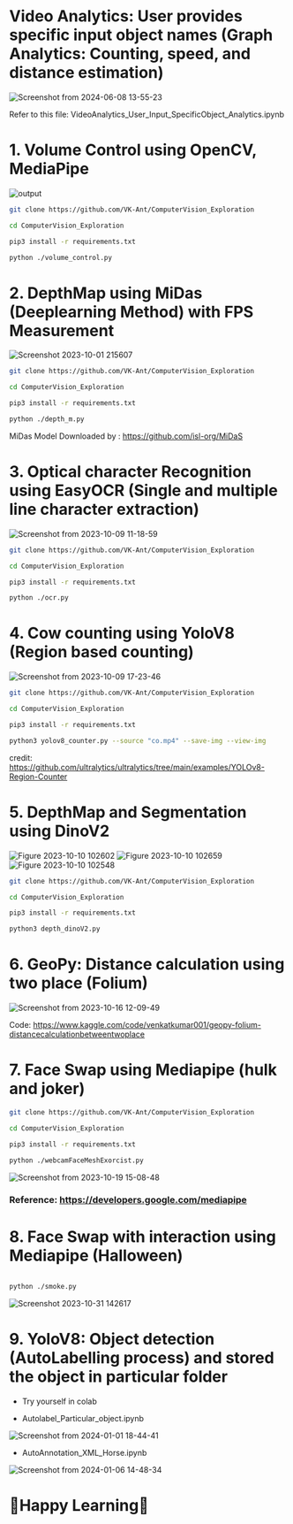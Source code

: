 # Video Analytics: User provides specific input object names (Graph Analytics: Counting, speed, and distance estimation)

![Screenshot from 2024-06-08 13-55-23](https://github.com/VK-Ant/Computervision_Exploration/assets/75832198/abf8b6cc-04eb-4ac8-8a77-608f9c5c1f93)

Refer to this file: VideoAnalytics_User_Input_SpecificObject_Analytics.ipynb


# 1. Volume Control using OpenCV, MediaPipe

![output](https://github.com/VK-Ant/ComputerVision_Exploration/assets/75832198/0656d13e-598f-4fa0-81cf-7954d107004e)

```bash
git clone https://github.com/VK-Ant/ComputerVision_Exploration

cd ComputerVision_Exploration

pip3 install -r requirements.txt

python ./volume_control.py

```

# 2. DepthMap using MiDas (Deeplearning Method) with FPS Measurement 

![Screenshot 2023-10-01 215607](https://github.com/VK-Ant/ComputerVision_Exploration/assets/75832198/a029652f-a68d-4042-a51e-8a9b62353a63)

```bash
git clone https://github.com/VK-Ant/ComputerVision_Exploration

cd ComputerVision_Exploration

pip3 install -r requirements.txt

python ./depth_m.py

```
MiDas Model Downloaded by : https://github.com/isl-org/MiDaS

# 3. Optical character Recognition using EasyOCR (Single and multiple line character extraction)

![Screenshot from 2023-10-09 11-18-59](https://github.com/VK-Ant/ComputerVision_Exploration/assets/75832198/5c4e5d12-3a34-4b11-9cbf-774e94d17728)

```bash
git clone https://github.com/VK-Ant/ComputerVision_Exploration

cd ComputerVision_Exploration

pip3 install -r requirements.txt

python ./ocr.py

```

# 4. Cow counting using YoloV8 (Region based counting)

![Screenshot from 2023-10-09 17-23-46](https://github.com/VK-Ant/ComputerVision_Exploration/assets/75832198/bda31933-ac9d-401d-8898-a223aaab3577)


```bash
git clone https://github.com/VK-Ant/ComputerVision_Exploration

cd ComputerVision_Exploration

pip3 install -r requirements.txt

python3 yolov8_counter.py --source "co.mp4" --save-img --view-img

```
credit: https://github.com/ultralytics/ultralytics/tree/main/examples/YOLOv8-Region-Counter

# 5. DepthMap and Segmentation using DinoV2

![Figure 2023-10-10 102602](https://github.com/VK-Ant/ComputerVision_Exploration/assets/75832198/96919497-3077-49a8-b2ef-e5baa9425415)
![Figure 2023-10-10 102659](https://github.com/VK-Ant/ComputerVision_Exploration/assets/75832198/81de1b85-3b60-4308-b304-5470730012c1)
![Figure 2023-10-10 102548](https://github.com/VK-Ant/ComputerVision_Exploration/assets/75832198/e04a11c8-76a8-4c80-9511-97c227fbf829)

```bash
git clone https://github.com/VK-Ant/ComputerVision_Exploration

cd ComputerVision_Exploration

pip3 install -r requirements.txt

python3 depth_dinoV2.py

```
# 6. GeoPy: Distance calculation using two place (Folium)

![Screenshot from 2023-10-16 12-09-49](https://github.com/VK-Ant/ComputerVision_Exploration/assets/75832198/66f27f83-b880-4930-95f9-15aca56fe610)

Code: https://www.kaggle.com/code/venkatkumar001/geopy-folium-distancecalculationbetweentwoplace

# 7. Face Swap using Mediapipe (hulk and joker)

```bash
git clone https://github.com/VK-Ant/ComputerVision_Exploration

cd ComputerVision_Exploration

pip3 install -r requirements.txt

python ./webcamFaceMeshExorcist.py 

```
![Screenshot from 2023-10-19 15-08-48](https://github.com/VK-Ant/ComputerVision_Exploration/assets/75832198/a0cbb3c1-ecf3-4953-8621-b71743594869)

### **Reference: https://developers.google.com/mediapipe**

# 8. Face Swap with interaction using Mediapipe (Halloween)

```bash

python ./smoke.py 

```
![Screenshot 2023-10-31 142617](https://github.com/VK-Ant/ComputerVision_Exploration/assets/75832198/28bd87ee-d453-4375-93f0-b34e91b528e4)

# 9. YoloV8: Object detection (AutoLabelling process) and stored the object in particular folder

- Try yourself in colab

- Autolabel_Particular_object.ipynb

![Screenshot from 2024-01-01 18-44-41](https://github.com/VK-Ant/ComputerVision_Exploration/assets/75832198/1ca0c7f5-68b0-4ba2-af73-2ab6762e3d9a)

- AutoAnnotation_XML_Horse.ipynb

![Screenshot from 2024-01-06 14-48-34](https://github.com/VK-Ant/ComputerVision_Exploration/assets/75832198/402d7afe-b693-415c-a031-74e7e4eee848)



# **🤗Happy Learning🤗**

